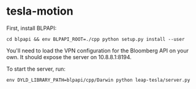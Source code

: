 tesla-motion
============

First, install BLPAPI:

    cd blpapi && env BLPAPI_ROOT=./cpp python setup.py install --user

You'll need to load the VPN configuration for the Bloomberg API on your own. It
should expose the server on 10.8.8.1:8194.

To start the server, run:

    env DYLD_LIBRARY_PATH=blpapi/cpp/Darwin python leap-tesla/server.py
